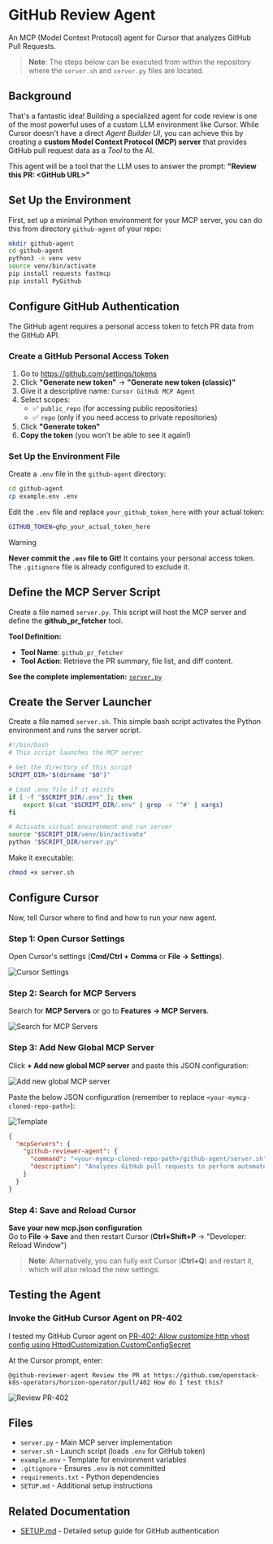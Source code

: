 # GitHub Review Agent

An MCP (Model Context Protocol) agent for Cursor that analyzes GitHub Pull Requests.

> **Note**: The steps below can be executed from within the repository where the `server.sh` and `server.py` files are located.

## Background

That's a fantastic idea! Building a specialized agent for code review is one of the most powerful uses of a custom LLM environment like Cursor. While Cursor doesn't have a direct *Agent Builder UI*, you can achieve this by creating a **custom Model Context Protocol (MCP) server** that provides GitHub pull request data as a *Tool* to the AI.

This agent will be a tool that the LLM uses to answer the prompt: **"Review this PR: &lt;GitHub URL&gt;"**

## Set Up the Environment

First, set up a minimal Python environment for your MCP server, you can do this from directory `github-agent` of your repo:

```bash
mkdir github-agent
cd github-agent
python3 -m venv venv
source venv/bin/activate
pip install requests fastmcp
pip install PyGithub
```

## Configure GitHub Authentication

The GitHub agent requires a personal access token to fetch PR data from the GitHub API.

### Create a GitHub Personal Access Token

1. Go to https://github.com/settings/tokens
2. Click **"Generate new token"** → **"Generate new token (classic)"**
3. Give it a descriptive name: `Cursor GitHub MCP Agent`
4. Select scopes:
   - ✅ `public_repo` (for accessing public repositories)
   - ✅ `repo` (only if you need access to private repositories)
5. Click **"Generate token"**
6. **Copy the token** (you won't be able to see it again!)

### Set Up the Environment File

Create a `.env` file in the `github-agent` directory:

```bash
cd github-agent
cp example.env .env
```

Edit the `.env` file and replace `your_github_token_here` with your actual token:

```bash
GITHUB_TOKEN=ghp_your_actual_token_here
```

> [!WARNING]
> **Never commit the `.env` file to Git!** It contains your personal access token.  
> The `.gitignore` file is already configured to exclude it.

## Define the MCP Server Script

Create a file named `server.py`. This script will host the MCP server and define the **github_pr_fetcher** tool.

**Tool Definition:**
- **Tool Name**: `github_pr_fetcher`
- **Tool Action**: Retrieve the PR summary, file list, and diff content.

**See the complete implementation:** [`server.py`](server.py)

## Create the Server Launcher

Create a file named `server.sh`. This simple bash script activates the Python environment and runs the server script.

```bash
#!/bin/bash
# This script launches the MCP server

# Get the directory of this script
SCRIPT_DIR="$(dirname "$0")"

# Load .env file if it exists
if [ -f "$SCRIPT_DIR/.env" ]; then
    export $(cat "$SCRIPT_DIR/.env" | grep -v '^#' | xargs)
fi

# Activate virtual environment and run server
source "$SCRIPT_DIR/venv/bin/activate"
python "$SCRIPT_DIR/server.py"
```

Make it executable:

```bash
chmod +x server.sh
```

## Configure Cursor

Now, tell Cursor where to find and how to run your new agent.

### Step 1: Open Cursor Settings

Open Cursor's settings (**Cmd/Ctrl + Comma** or **File -> Settings**).

![Cursor Settings](../images/howto_use_cursor_mcp_ageng_github_settings.png)

### Step 2: Search for MCP Servers

Search for **MCP Servers** or go to **Features -> MCP Servers**.

![Search for MCP Servers](../images/howto_use_cursor_mcp_ageng_github_search_for_mcp_servers.png)

### Step 3: Add New Global MCP Server

Click **+ Add new global MCP server** and paste this JSON configuration:

![Add new global MCP server](../images/howto_use_cursor_mcp_ageng_github_add_new_global_mcp_server.png)

Paste the below JSON configuration (remember to replace `<your-mymcp-cloned-repo-path>`):

![Template](../images/howto_use_cursor_mcp_ageng_github_add_new_global_mcp_server_template.png)

```json
{
  "mcpServers": {
    "github-reviewer-agent": {
      "command": "<your-mymcp-cloned-repo-path>/github-agent/server.sh",
      "description": "Analyzes GitHub pull requests to perform automated code review."
    }
  }
}
```

### Step 4: Save and Reload Cursor

**Save your new mcp.json configuration**  
Go to **File → Save** and then restart Cursor (**Ctrl+Shift+P** → "Developer: Reload Window")

> **Note**: Alternatively, you can fully exit Cursor (**Ctrl+Q**) and restart it, which will also reload the new settings.

## Testing the Agent

### Invoke the GitHub Cursor Agent on PR-402

I tested my GitHub Cursor agent on [PR-402: Allow customize http vhost config using HttpdCustomization.CustomConfigSecret](https://github.com/openstack-k8s-operators/horizon-operator/pull/402)

At the Cursor prompt, enter:

```
@github-reviewer-agent Review the PR at https://github.com/openstack-k8s-operators/horizon-operator/pull/402 How do I test this?
```

![Review PR-402](../images/howto_use_cursor_mcp_ageng_github_add_new_global_mcp_server_review_github_pull_request_402.png)

## Files

- `server.py` - Main MCP server implementation
- `server.sh` - Launch script (loads `.env` for GitHub token)
- `example.env` - Template for environment variables
- `.gitignore` - Ensures `.env` is not committed
- `requirements.txt` - Python dependencies
- `SETUP.md` - Additional setup instructions

## Related Documentation

- [SETUP.md](SETUP.md) - Detailed setup guide for GitHub authentication
